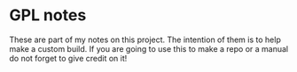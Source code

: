 # GPL notes

These are part of my notes on this project. The intention of them is to help make a custom build.
If you are going to use this to make a repo or a manual do not forget to give credit on it!
